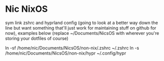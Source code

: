 # Nic NixOS

sym link zshrc and hyprland config (going to look at a better way down the line but want something that'll just work for maintaining stuff on github for now), examples below (replace ~/Documents/NicsOS with wherever you're storing your dotfiles of course)

ln -sf /home/nic/Documents/NicsOS/non-nix/.zshrc ~/.zshrc
ln -s /home/nic/Documents/NicsOS/non-nix/hypr ~/.config/hypr
